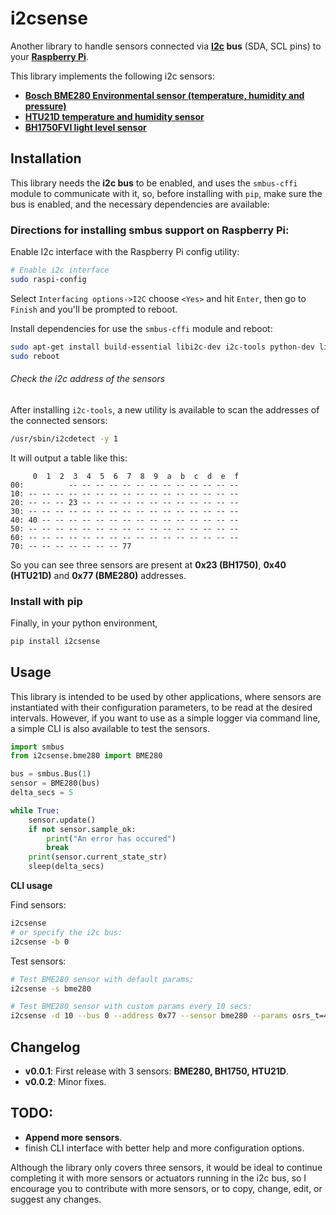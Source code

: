 # i2csense

Another library to handle sensors connected via **[I2c](https://en.wikipedia.org/wiki/I²C) bus** (SDA, SCL pins) to your **[Raspberry Pi](https://www.raspberrypi.org/)**.

This library implements the following i2c sensors:
- **[Bosch BME280 Environmental sensor (temperature, humidity and pressure)](https://cdn-shop.adafruit.com/datasheets/BST-BME280_DS001-10.pdf)**
- **[HTU21D temperature and humidity sensor](http://www.datasheetspdf.com/PDF/HTU21D/779951/1)**
- **[BH1750FVI light level sensor](http://cpre.kmutnb.ac.th/esl/learning/bh1750-light-sensor/bh1750fvi-e_datasheet.pdf)**


## Installation

This library needs the **i2c bus** to be enabled, and uses the `smbus-cffi` module to communicate with it, so, before installing with `pip`, make sure the bus is enabled, and the necessary dependencies are available:

### Directions for installing smbus support on Raspberry Pi:

Enable I2c interface with the Raspberry Pi config utility:
```bash
# Enable i2c interface
sudo raspi-config
```
Select `Interfacing options->I2C` choose `<Yes>` and hit `Enter`, then go to `Finish` and you'll be prompted to reboot.

Install dependencies for use the `smbus-cffi` module and reboot:
```bash
sudo apt-get install build-essential libi2c-dev i2c-tools python-dev libffi-dev
sudo reboot
```

###### Check the i2c address of the sensors

After installing `i2c-tools`, a new utility is available to scan the addresses of the connected sensors:

```bash
/usr/sbin/i2cdetect -y 1
```

It will output a table like this:

```text
     0  1  2  3  4  5  6  7  8  9  a  b  c  d  e  f
00:          -- -- -- -- -- -- -- -- -- -- -- -- --
10: -- -- -- -- -- -- -- -- -- -- -- -- -- -- -- --
20: -- -- -- 23 -- -- -- -- -- -- -- -- -- -- -- --
30: -- -- -- -- -- -- -- -- -- -- -- -- -- -- -- --
40: 40 -- -- -- -- -- -- -- -- -- -- -- -- -- -- --
50: -- -- -- -- -- -- -- -- -- -- -- -- -- -- -- --
60: -- -- -- -- -- -- -- -- -- -- -- -- -- -- -- --
70: -- -- -- -- -- -- -- 77
```

So you can see three sensors are present at **0x23 (BH1750)**, **0x40 (HTU21D)** and **0x77 (BME280)** addresses.

### Install with pip

Finally, in your python environment,

```bash
pip install i2csense
```

## Usage

This library is intended to be used by other applications, where sensors are instantiated with their configuration parameters, to be read at the desired intervals.
However, if you want to use as a simple logger via command line, a simple CLI is also available to test the sensors.

```python
import smbus
from i2csense.bme280 import BME280

bus = smbus.Bus(1)
sensor = BME280(bus)
delta_secs = 5

while True:
    sensor.update()
    if not sensor.sample_ok:
        print("An error has occured")
        break
    print(sensor.current_state_str)
    sleep(delta_secs)
```

**CLI usage**

Find sensors:

```bash
i2csense
# or specify the i2c bus:
i2csense -b 0
```

Test sensors:

```bash
# Test BME280 sensor with default params:
i2csense -s bme280

# Test BME280 sensor with custom params every 10 secs:
i2csense -d 10 --bus 0 --address 0x77 --sensor bme280 --params osrs_t=4 osrs_p=4 osrs_h=4 mode=2 filter_mode=1
```

## Changelog

  - **v0.0.1**: First release with 3 sensors: **BME280, BH1750, HTU21D**.
  - **v0.0.2**: Minor fixes.

## TODO:

  - **Append more sensors**.
  - finish CLI interface with better help and more configuration options.

Although the library only covers three sensors, it would be ideal to continue completing it with more sensors or actuators running in the i2c bus, so I encourage you to contribute with more sensors, or to copy, change, edit, or suggest any changes.

